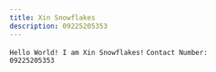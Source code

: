 ```yaml
---
title: Xin Snowflakes
description: 09225205353
---
```


<code>Hello World! I am Xin Snowflakes!</code>
<code>Contact Number: 09225205353</code>
